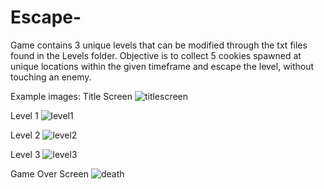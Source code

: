 # Escape-
Game contains 3 unique levels that can be modified through the txt files found in the Levels folder. Objective is to collect 5 cookies spawned at unique locations within the given timeframe and escape the level, without touching an enemy.

Example images:
Title Screen
![titlescreen](https://user-images.githubusercontent.com/112971529/216483286-866ff2df-6414-47ab-acd0-997e18138277.png)

Level 1
![level1](https://user-images.githubusercontent.com/112971529/216483358-d0a8a03a-af7a-43bc-8cff-fbdc45473e05.png)

Level 2
![level2](https://user-images.githubusercontent.com/112971529/216483381-840724bc-8533-4118-bf7e-784451fc2b74.png)

Level 3
![level3](https://user-images.githubusercontent.com/112971529/216483407-2b5bdddf-4804-47a3-a6c9-3265ea89da75.png)

Game Over Screen
![death](https://user-images.githubusercontent.com/112971529/216483530-79f60086-1998-4a8a-8cba-cf108fda9561.png)
